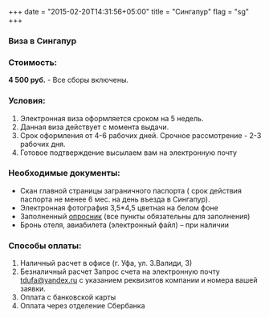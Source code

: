 +++
date = "2015-02-20T14:31:56+05:00"
title = "Сингапур"
flag = "sg"
+++
### Виза в Сингапур

### Стоимость: 

 **4 500 руб.**  - Все сборы включены.


### Условия:

1. Электронная виза оформляется сроком на 5 недель.
2. Данная виза действует с момента выдачи.
3. Срок оформления от 4-6 рабочих дней. Срочное рассмотрение - 2-3 рабочих дня.
4. Готовое подтверждение высылаем вам на электронную почту

### Необходимые документы:

* Скан главной страницы заграничного паспорта ( срок действия паспорта не менее 6 мес. на день въезда в Сингапур).
* Электронная фотография 3,5*4,5 цветная на белом фоне
* Заполненный [опросник](/forms/singapore.docx) (все пункты обязательны для заполнения)
* Бронь отеля, авиабилета (электронный файл) – при наличии


### Способы оплаты:

1. Наличный расчет в офисе (г. Уфа, ул. З.Валиди, 3)
2. Безналичный расчет
Запрос счета на электронную почту [tdufa@yandex.ru](mailto:tdufa@yandex.ru)  с указанием реквизитов компании и номера вашей заявки.
3. Оплата с банковской карты
4. Оплата через отделение Сбербанка
